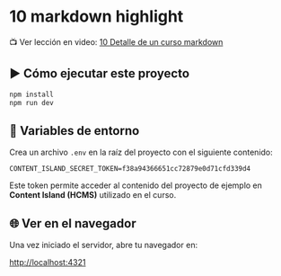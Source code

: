 # 10 markdown highlight

📺 Ver lección en video: [10 Detalle de un curso markdown](https://www.lemoncode.tv/curso/tutorial-astro-desde-cero/leccion/astro-markdown)

## ▶️ Cómo ejecutar este proyecto

```bash
npm install
npm run dev
```

## 🔐 Variables de entorno

Crea un archivo `.env` en la raíz del proyecto con el siguiente contenido:

```env
CONTENT_ISLAND_SECRET_TOKEN=f38a94366651cc72879e0d71cfd339d4
```

Este token permite acceder al contenido del proyecto de ejemplo en **Content Island (HCMS)** utilizado en el curso.

## 🌐 Ver en el navegador

Una vez iniciado el servidor, abre tu navegador en:

[http://localhost:4321](http://localhost:4321)